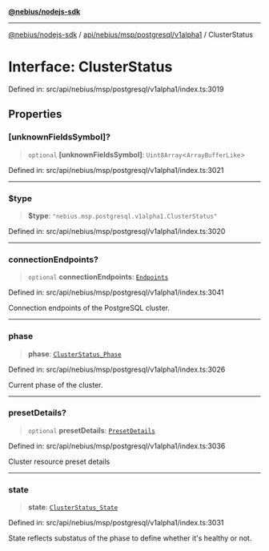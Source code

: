 [**@nebius/nodejs-sdk**](../../../../../../README.md)

---

[@nebius/nodejs-sdk](../../../../../../README.md) / [api/nebius/msp/postgresql/v1alpha1](../README.md) / ClusterStatus

# Interface: ClusterStatus

Defined in: src/api/nebius/msp/postgresql/v1alpha1/index.ts:3019

## Properties

### \[unknownFieldsSymbol\]?

> `optional` **\[unknownFieldsSymbol\]**: `Uint8Array`\<`ArrayBufferLike`\>

Defined in: src/api/nebius/msp/postgresql/v1alpha1/index.ts:3021

---

### $type

> **$type**: `"nebius.msp.postgresql.v1alpha1.ClusterStatus"`

Defined in: src/api/nebius/msp/postgresql/v1alpha1/index.ts:3020

---

### connectionEndpoints?

> `optional` **connectionEndpoints**: [`Endpoints`](Endpoints.md)

Defined in: src/api/nebius/msp/postgresql/v1alpha1/index.ts:3041

Connection endpoints of the PostgreSQL cluster.

---

### phase

> **phase**: [`ClusterStatus_Phase`](../../../v1alpha1/type-aliases/ClusterStatus_Phase.md)

Defined in: src/api/nebius/msp/postgresql/v1alpha1/index.ts:3026

Current phase of the cluster.

---

### presetDetails?

> `optional` **presetDetails**: [`PresetDetails`](../../../v1alpha1/resource/interfaces/PresetDetails.md)

Defined in: src/api/nebius/msp/postgresql/v1alpha1/index.ts:3036

Cluster resource preset details

---

### state

> **state**: [`ClusterStatus_State`](../../../v1alpha1/type-aliases/ClusterStatus_State.md)

Defined in: src/api/nebius/msp/postgresql/v1alpha1/index.ts:3031

State reflects substatus of the phase to define whether it's healthy or not.
